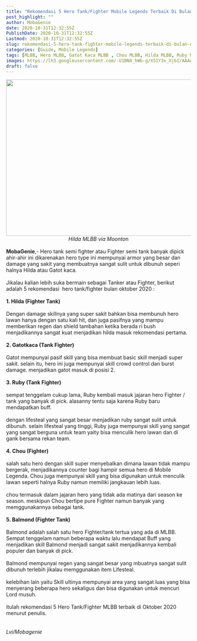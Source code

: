 ```yaml
---
title: "Rekomendasi 5 Hero Tank/Fighter Mobile Legends Terbaik Di Bulan Oktober 2020"
post_highlight: ""
author: MobaGenie
date: 2020-10-31T12:32:55Z
PublishDate: 2020-10-31T12:32:55Z
Lastmod: 2020-10-31T12:32:55Z
slug: rekomendasi-5-hero-tank-fighter-mobile-legends-terbaik-di-bulan-oktober-2020
categories: [Guide, Mobile Legends]
tags: [MLBB, Hero MLBB, Gatot Kaca MLBB , Chou MLBB, Hilda MLBB, Ruby MLBB, Balmond MLBB]
images: https://lh3.googleusercontent.com/-U1BN8_hWb-g/X51Y3x_XjbI/AAAAAAAABeg/3BxGNFq4OXY4_o_OR2_Ya9OS2BnIUGxowCLcBGAsYHQ/s1600/IMG_ORG_1604147312998.jpeg
draft: false
---
```



<div><div text-align: center;"><a href="https://lh3.googleusercontent.com/-U1BN8_hWb-g/X51Y3x_XjbI/AAAAAAAABeg/3BxGNFq4OXY4_o_OR2_Ya9OS2BnIUGxowCLcBGAsYHQ/s1600/IMG_ORG_1604147312998.jpeg"  ><img  src="https://lh3.googleusercontent.com/-U1BN8_hWb-g/X51Y3x_XjbI/AAAAAAAABeg/3BxGNFq4OXY4_o_OR2_Ya9OS2BnIUGxowCLcBGAsYHQ/s1600/IMG_ORG_1604147312998.jpeg"  width="758" height="426"  ></a></div><div style="text-align: center;"><i>Hilda MLBB via Moonto</i>n</div><br>
</div><div><b>MobaGenie</b>,- Hero tank semi fighter atau Fighter semi tank banyak dipick ahir-ahir ini dikarenakan hero type ini mempunyai armor yang besar dan damage yang sakit yang membuatnya sangat sulit untuk dibunuh seperi halnya Hilda atau Gatot kaca.</div><div><br>
</div><div>Jikalau kalian lebih suka bermain sebagai Tanker atau Fighter, berikut adalah 5 rekomendasi&nbsp; hero tank/fighter bulan oktober 2020 :</div><div><br>
</div><div><b>1. Hilda (Fighter Tank)</b></div><div><br>
</div><div>Dengan damage skillnya yang super sakit bahkan bisa membunuh hero lawan hanya dengan satu kali hit, dan juga pasifnya yang mampu memberikan regen dan shield tambahan ketika berada ri bush menjadikannya sangat kuat menjadikan hilda masuk rekomendasi pertama.</div><div><br>
</div><div><b>2. Gatotkaca (Tank Fighter)</b></div><div><br>
</div><div>Gatot mempunyai pasif skill yang bisa membuat basic skill menjadi super sakit. selain itu, hero ini juga mempunyai skill crowd control dan burst damage. menjadikan gatot masuk di posisi 2.</div><div><br>
</div><div><b>3. Ruby (Tank Fighter)</b></div><div><br>
</div><div>sempat tenggelam cukup lama, Ruby kembali masuk jajaran hero Fighter / tank yang banyak di pick. alasanny tentu saja karena Ruby baru mendapatkan buff.&nbsp;</div><div><br>
</div><div>dengan lifesteal yang sangat besar menjadikan ruby sangat sulit untuk dibunuh. selain lifesteal yang tinggi, Ruby juga mempunyai skill yang sangat yang sangat berguna untuk team yaity bisa menculik hero lawan dan di gank bersama rekan team.</div><div><br>
</div><div><b>4. Chou (Fighter)</b></div><div><br>
</div><div>salah satu hero dengan skill super menyebalkan dimana lawan tidak mampu bergerak, menjadikannya counter bagi hampir semua hero di Mobile Legenda. Chou juga mempunyai skill yang bisa digunakan untuk menculik lawan seperti halnya Ruby namun memiliki jangkauan lebih luas.</div><div><br>
</div><div>chou termasuk dalam jajaran hero yang tidak ada matinya dari season ke season. meskipun Chou bertipe pure Fighter namun banyak yang memggunakannya sebagai tank.</div><div><br>
</div><div><b>5. Balmond (Fighter Tank)</b></div><div><br>
</div><div>Balmond adalah salah satu hero Fighter/tank tertua yang ada di MLBB. Sempat tenggelam namun beberapa waktu lalu mendapat Buff yang menjadikan skill Balmond menjadi sangat sakit menjadikannya kembali populer dan banyak di pick.</div><div><br>
</div><div>Balmond mempunyai regen yang sangat besar yang mbuatnya sangat sulit dibunuh terlebih jikalau memggunakan item Lifesteal.&nbsp;</div><div><br>
</div><div>kelebihan lain yaitu Skill ultinya mempunyai area yang sangat luas yang bisa menyerang beberapa hero sekaligus dan bisa digunakan untuk mencuri Lord musuh.</div><div><br>
</div><div>itulah rekomendasi 5 Hero Tank/Fighter MLBB terbaik di Oktober 2020 menurut penulis.&nbsp;</div><div><br>
</div><div><br>
</div><div><i>Lvi/Mobagenie</i></div><div><br>
</div>